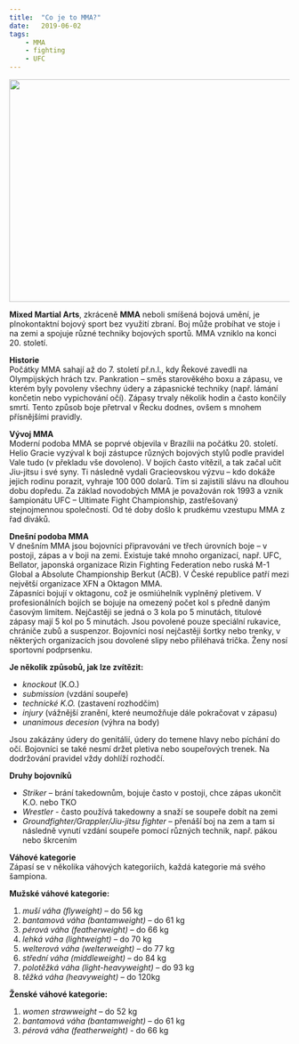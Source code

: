 ```yaml
---
title:  "Co je to MMA?"
date:   2019-06-02
tags: 
    - MMA
    - fighting
    - UFC
---
```

<img src="https://is.muni.cz/auth/www/489052/projekt/MMA.jpg" width="600" height="400">

**Mixed Martial Arts**, zkráceně **MMA** neboli smíšená bojová umění, je plnokontaktní bojový sport bez využití zbraní.  Boj může probíhat ve stoje i na zemi a spojuje různé techniky bojových sportů. MMA vzniklo na konci 20. století. <br>

**Historie** <br>
Počátky MMA sahají až do 7. století př.n.l., kdy Řekové zavedli na Olympijských hrách tzv. Pankration – směs starověkého boxu a zápasu, ve kterém byly povoleny všechny údery a zápasnické techniky (např. lámání končetin nebo vypichování očí). Zápasy trvaly několik hodin a často končily smrtí. Tento způsob boje přetrval v Řecku dodnes, ovšem s mnohem přísnějšími pravidly. <br>

**Vývoj MMA** <br>
Moderní podoba MMA se poprvé objevila v Brazílii na počátku 20. století. Helio Gracie vyzýval k boji zástupce různých bojových stylů podle pravidel Vale tudo (v překladu vše dovoleno). V bojích často vítězil, a tak začal učit Jiu-jitsu i své syny. Ti následně vydali Gracieovskou výzvu – kdo dokáže jejich rodinu porazit, vyhraje 100 000 dolarů. Tím si zajistili slávu na dlouhou dobu dopředu.
Za základ novodobých MMA je považován rok 1993 a vznik šampionátu UFC – Ultimate Fight Championship, zastřešovaný stejnojmennou společností. Od té doby došlo k prudkému vzestupu MMA z řad diváků. <br>

**Dnešní podoba MMA** <br>
V dnešním MMA jsou bojovníci připravováni ve třech úrovních boje – v postoji, zápas a v boji na zemi. Existuje také mnoho organizací, např. UFC, Bellator, japonská organizace Rizin Fighting Federation nebo ruská M-1 Global a Absolute Championship Berkut (ACB). V České republice patří mezi největší organizace XFN a Oktagon MMA. <br>
Zápasníci bojují v oktagonu, což je osmiúhelník vyplněný pletivem. V profesionálních bojích se bojuje na omezený počet kol s předně daným časovým limitem. Nejčastěji se jedná o 3 kola po 5 minutách, titulové zápasy mají 5 kol po 5 minutách. Jsou povolené pouze speciální rukavice, chrániče zubů a suspenzor. Bojovníci nosí nejčastěji šortky nebo trenky, v některých organizacích jsou dovolené slipy nebo přiléhavá trička. Ženy nosí sportovní podprsenku. <br>

**Je několik způsobů, jak lze zvítězit:** <br>
-	*knockout* (K.O.) <br>
-	*submission* (vzdání soupeře) <br>
-	*technické K.O.* (zastavení rozhodčím) <br>
-	*injury* (vážnější zranění, které neumožňuje dále pokračovat v zápasu) <br>
-	*unanimous decesion* (výhra na body) <br>

Jsou zakázány údery do genitálií, údery do temene hlavy nebo píchání do očí. Bojovníci se také nesmí držet pletiva nebo soupeřových trenek. Na dodržování pravidel vždy dohlíží rozhodčí. <br>

**Druhy bojovníků** <br>
- *Striker* – brání takedownům, bojuje často v postoji, chce zápas ukončit K.O. nebo TKO
- *Wrestler* - často používá takedowny a snaží se soupeře dobít na zemi
- *Groundfighter/Grappler/Jiu-jitsu fighter* – přenáší boj na zem a tam si následně vynutí vzdání soupeře pomocí různých technik, např. pákou nebo škrcením <br>

**Váhové kategorie** <br>
Zápasí se v několika váhových kategoriích, každá kategorie má svého šampiona. <br>

**Mužské váhové kategorie:** <br>
1.	*muší váha (flyweight)* – do 56 kg <br>
2.	*bantamová váha (bantamweight)* – do 61 kg <br>
3.	*pérová váha (featherweight)* – do 66 kg <br>
4.	*lehká váha (lightweight)* – do 70 kg <br>
5.	*welterová váha (welterweight)* – do 77 kg <br>
6.	*střední váha (middleweight)* – do 84 kg <br>
7.	*polotěžká váha (light-heavyweight)* – do 93 kg <br>
8.	*těžká váha (heavyweight)* – do 120kg <br>

**Ženské váhové kategorie:** <br>
1.	*women strawweight* – do 52 kg <br>
2.	*bantamová váha (bantamweight)* – do 61 kg <br>
3.	*pérová váha (featherweight)* - do 66 kg <br>

